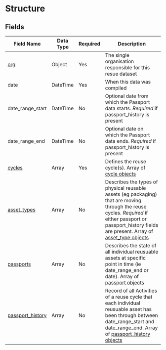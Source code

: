 # Structure


## Fields

Field Name | Data Type | Required | Description
---------- | --------- | -------- | -----------
[org](./1:%20org)|Object|Yes|The single organisation responsible for this resue dataset
date|DateTime|Yes|When this data was compiled
date_range_start|DateTime|No|Optional date from which the Passport data starts. *Required* if passport_history is present
date_range_end|DateTime|No|Optional date on which the Passport data ends. *Required* if passport_history is present
[cycles](./2:%20cycle)|Array|Yes|Defines the reuse cycle(s). Array of [cycle objects](./2:%20cycle)
[asset_types](./3:%20asset_types)|Array|No|Describes the types of physical reusable assets (eg packaging) that are moving through the reuse cycles. *Required* if either passport or passport_history fields are present. Array of [asset_type objects](./3:%20asset_type)
[passports](./4:%20passport)|Array|No|Describes the state of all individual reusuable assets at specific point in time (ie date_range_end or date). Array of [passport objects](./4:%20passport)
[passport_history](./5:%20passport_history)|Array|No|Record of all Activities of a reuse cycle that each individual reusuable asset has been through between date_range_start and date_range_end. Array of [passport_history objects](./5:%20passport_history)
